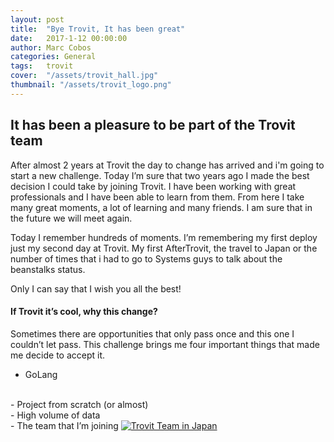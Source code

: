 ```yaml
---
layout: post
title:  "Bye Trovit, It has been great"
date:   2017-1-12 00:00:00
author: Marc Cobos
categories: General
tags:	trovit
cover:  "/assets/trovit_hall.jpg"
thumbnail: "/assets/trovit_logo.png"
---
```


## It has been a pleasure to be part of the Trovit team

After almost 2 years at Trovit the day to change has arrived and i'm going to start a new challenge. Today I’m sure that two years ago I made the best decision I could take by joining Trovit. I have been working with great professionals and I have been able to learn from them. 
From here I take many great moments, a lot of learning and many friends. I am sure that in the future we will meet again.

Today I remember hundreds of moments. I’m remembering my first deploy just my second day at Trovit. My first AfterTrovit, the travel to Japan or the number of times that i had to go to Systems guys to talk about the beanstalks status.

Only I can say that I wish you all the best! 

#### If Trovit it’s cool, why this change?
Sometimes there are opportunities that only pass once and this one I couldn’t let pass. This challenge brings me four important things that made me decide to accept it.

- GoLang
<br/>
- Project from scratch (or almost)
<br/>
- High volume of data
<br/>
- The team that I’m joining 

<a href="{{ site.baseurl }}/assets/japan_trovit.jpg" data-lightbox="Trovit Team in Japan" data-title="Trovit Team attending the annual NextCo Conference in Japan">
  <img src="{{ site.baseurl }}/assets/japan_trovit.jpg" class="rounded_medium" title="Trovit Team in Japan">
</a>